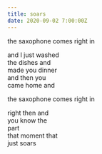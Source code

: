 ```yaml
---
title: soars
date: 2020-09-02 7:00:00Z
---
```


the saxophone comes right in  

and I just washed  
the dishes and  
made you dinner  
and then you  
came home and  

the saxophone comes right in  

right then and  
you know the  
part  
that moment that  
just soars
